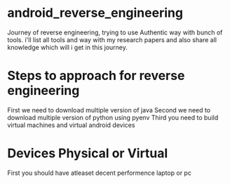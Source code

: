 # android_reverse_engineering
Journey of reverse engineering, trying to use Authentic way with bunch of tools. i'll list all tools and way with my research papers and also share all knowledge which will i get in this journey. 

# Steps to approach for reverse engineering 
First we need to download multiple version of java
Second we need to download multiple version of python using pyenv
Third you need to build virtual machines and virtual android devices 

# Devices Physical or Virtual
First you should have atleaset decent performence laptop or pc 
